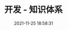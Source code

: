 ---
pageComponent: 
  name: Catalogue
  data: 
    path: 25.开发/10.爬虫技术
    imgUrl: /img/catalogue/default.png
    description: 
title: 开发 - 知识体系
date: 2021-11-25 18:58:31
permalink: /scrapy/
sidebar: false
article: false
comment: false
editLink: false
---